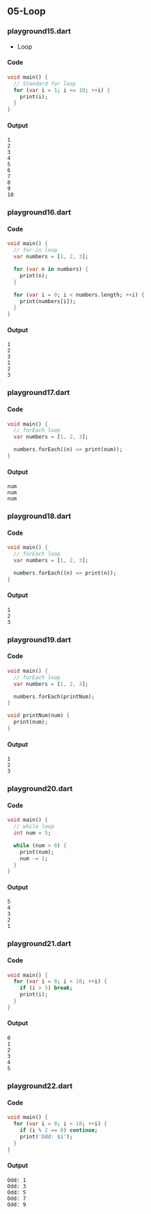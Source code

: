 ## 05-Loop
### playground15.dart
* Loop
#### Code
```Dart
void main() {
  // Standard for loop
  for (var i = 1; i <= 10; ++i) {
    print(i);
  }
}
```

#### Output
```
1
2
3
4
5
6
7
8
9
10
```

### playground16.dart
#### Code
```Dart
void main() {
  // for-in loop
  var numbers = [1, 2, 3];

  for (var n in numbers) {
    print(n);
  }

  for (var i = 0; i < numbers.length; ++i) {
    print(numbers[i]);
  }
}
```

#### Output
```
1
2
3
1
2
3
```

### playground17.dart
#### Code
```Dart
void main() {
  // forEach loop
  var numbers = [1, 2, 3];

  numbers.forEach((n) => print(num));
}
```

#### Output
```
num
num
num
```


### playground18.dart
#### Code
```Dart
void main() {
  // forEach loop
  var numbers = [1, 2, 3];

  numbers.forEach((n) => print(n));
}
```

#### Output
```
1
2
3
```


### playground19.dart
#### Code
```Dart
void main() {
  // forEach loop
  var numbers = [1, 2, 3];

  numbers.forEach(printNum);
}

void printNum(num) {
  print(num);
}
```

#### Output
```
1
2
3
```



### playground20.dart
#### Code
```Dart
void main() {
  // while loop
  int num = 5;

  while (num > 0) {
    print(num);
    num -= 1;
  }
}
```
#### Output
```
5
4
3
2
1
```


### playground21.dart
#### Code
```Dart
void main() {
  for (var i = 0; i < 10; ++i) {
    if (i > 5) break;
    print(i);
  }
}
```
#### Output
```
0
1
2
3
4
5
```


### playground22.dart
#### Code
```Dart
void main() {
  for (var i = 0; i < 10; ++i) {
    if (i % 2 == 0) continue;
    print('Odd: $i');
  }
}
```

#### Output
```
Odd: 1
Odd: 3
Odd: 5
Odd: 7
Odd: 9
```